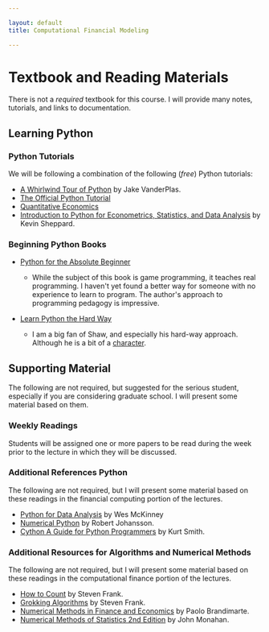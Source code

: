 ```yaml
---

layout: default
title: Computational Financial Modeling 

---
```


# Textbook and Reading Materials

There is not a *required* textbook for this course. I will provide many notes, tutorials, and links to documentation.

## Learning Python

### Python Tutorials

We will be following a combination of the following (*free*) Python tutorials:

- [A Whirlwind Tour of Python](http://www.oreilly.com/programming/free/a-whirlwind-tour-of-python.csp) by Jake VanderPlas. 
- [The Official Python Tutorial](https://docs.python.org/3/tutorial/)
- [Quantitative Economics](http://quant-econ.net/py/index.html)
- [Introduction to Python for Econometrics, Statistics, and Data Analysis](https://www.kevinsheppard.com/images/0/09/Python_introduction.pdf) by Kevin Sheppard.

### Beginning Python Books

- [Python for the Absolute Beginner](https://www.amazon.com/Python-Programming-Absolute-Beginner-3rd/dp/1435455002)
	+ While the subject of this book is game programming, it teaches real programming. I haven't yet found a better way for
	  someone with no experience to learn to program. The author's approach to programming pedagogy is impressive.

- [Learn Python the Hard Way](https://learnpythonthehardway.org/)
	+ I am a big fan of Shaw, and especially his hard-way approach. Although he is a bit of a [character](http://programming-motherfucker.com/).

## Supporting Material

The following are not required, but suggested for the serious student, especially if you are considering graduate
school. I will present some material based on them.

### Weekly Readings

Students will be assigned one or more papers to be read during the week prior to the lecture in which they will be discussed.

### Additional References Python  

The following are not required, but I will present some material based on these readings in the financial computing portion of the lectures. 

- [Python for Data Analysis](http://shop.oreilly.com/product/0636920023784.do?code=WKDATASC) by Wes McKinney
- [Numerical Python](https://jrjohansson.github.io/numericalpython.html) by Robert Johansson. 
- [Cython A Guide for Python Programmers](http://shop.oreilly.com/product/0636920033431.do) by Kurt Smith. 

### Additional Resources for Algorithms and Numerical Methods

The following are not required, but I will present some material based on these readings in the computational finance portion of the lectures. 

- [How to Count](https://www.manning.com/books/grokking-algorithms) by Steven Frank.
- [Grokking Algorithms](http://sites.fastspring.com/stevenf/product/howtocountpdf) by Steven Frank.
- [Numerical Methods in Finance and Economics](http://www.wiley.com/WileyCDA/WileyTitle/productCd-0471745030.html) by Paolo Brandimarte.
- [Numerical Methods of Statistics 2nd Edition](goo.gl/RJrhoq) by John Monahan.




